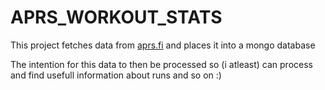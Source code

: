 # APRS_WORKOUT_STATS

This project fetches data from [aprs.fi](https://aprs.fi) and places it into a mongo database

The intention for this data to then be processed so (i atleast) can process and find usefull information about runs and so on :)
